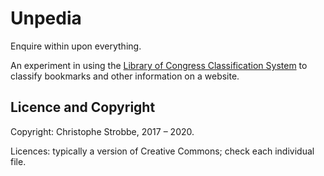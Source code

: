 # Unpedia
Enquire within upon everything. 

An experiment in using the [Library of Congress Classification System](https://www.loc.gov/catdir/cpso/lcco/)
to classify bookmarks and other information on a website.

## Licence and Copyright

Copyright: Christophe Strobbe, 2017 – 2020.

Licences: typically a version of Creative Commons; check each individual file.
